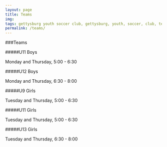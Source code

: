 ```yaml
---
layout: page
title: Teams
img: 
tags: gettysburg youth soccer club, gettysburg, youth, soccer, club, teams
permalink: /teams/
---
```

###Teams

#####U11 Boys

Monday and Thursday, 5:00 - 6:30

#####U12 Boys

Monday and Thursday, 6:30 - 8:00

#####U9 Girls

Tuesday and Thursday, 5:00 - 6:30

#####U11 Girls

Tuesday and Thursday, 5:00 - 6:30

#####U13 Girls

Tuesday and Thursday, 6:30 - 8:00
